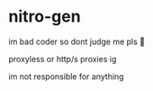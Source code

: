 # nitro-gen
im bad coder so dont judge me pls :pray:

proxyless or http/s proxies ig

im not responsible for anything
